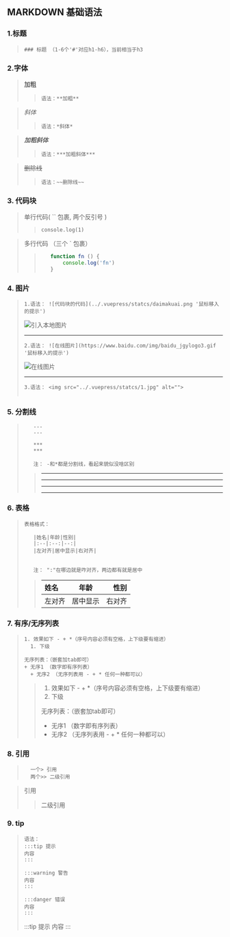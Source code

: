 ## MARKDOWN 基础语法

### 1.标题
>`### 标题 （1-6个'#'对应h1-h6），当前相当于h3`

### 2.字体
>**加粗**
>>`语法：**加粗**`

>*斜体*
>>`语法：*斜体*`

>***加粗斜体***
>>`语法：***加粗斜体***`

>~~删除线~~
>>`语法：~~删除线~~`

### 3. 代码块
>单行代码( `` 包裹, 两个反引号 )
>>`console.log(1)`

>多行代码 （三个 ` 包裹）
>>```js
>>    function fn () {
>>        console.log('fn')
>>    }
>>```

### 4. 图片
>`1.语法： ![代码块的代码](../.vuepress/statcs/daimakuai.png '鼠标移入的提示')`
>
>![引入本地图片](http://qianniu.mengtianxiang.top/daimakuai.png '鼠标移入的提示')
>***
>`2.语法： ![在线图片](https://www.baidu.com/img/baidu_jgylogo3.gif '鼠标移入的提示')`
>
>![在线图片](https://www.baidu.com/img/baidu_jgylogo3.gif '鼠标移入的提示')
> ***
>`3.语法： <img src="../.vuepress/statcs/1.jpg" alt="">`
>
><img src="http://qianniu.mengtianxiang.top/1.jpg" alt="">

### 5. 分割线
>```text
>    ---
>    ---
>
>    ***
>    ***
>
>    注： -和*都是分割线，看起来貌似没啥区别
>```
>>---
>>---
>>***
>>***


### 6. 表格
>```
>表格格式：
>
>    |姓名|年龄|性别|
>    |:--|:--:|--:|
>    |左对齐|居中显示|右对齐|
>
>
>    注： ":"在哪边就是咋对齐，两边都有就是居中
>```
>>姓名|年龄|性别
>>:--|:--:|--:
>>左对齐|居中显示|右对齐

### 7. 有序/无序列表
>```
>1. 效果如下 - + *（序号内容必须有空格，上下级要有缩进）
>   1. 下级 
> 
>无序列表：（嵌套加tab即可）
>+ 无序1 （数字即有序列表）
>   + 无序2 （无序列表用 - + * 任何一种都可以）
>```
>>1. 效果如下 - + *（序号内容必须有空格，上下级要有缩进）
>>   1. 下级 
>>
>>无序列表：（嵌套加tab即可）
>>+ 无序1 （数字即有序列表）
>>  + 无序2 （无序列表用 - + * 任何一种都可以）

### 8. 引用
>```
>   一个> 引用
>   两个>> 二级引用
>```

>引用
>>二级引用

### 9. tip
>```
>语法：
>:::tip 提示
>内容
>:::
>
>:::warning 警告
>内容
>:::
>
>:::danger 错误
>内容
>:::
>```
>:::tip 提示
>内容
>:::